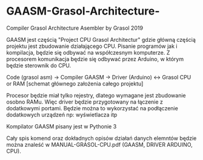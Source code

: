 # GAASM-Grasol-Architecture- 
Compiler Grasol Architecture Asembler by Grasol 2019

GAASM jest częścią "Project CPU Grasol Architectur" gdzie główną częścią projektu jest zbudowanie działającego CPU.
Pisanie programów jak i kompilacja, będzie się odbywać na współczesnym komputerze.
Z procesorem komunikacja będzie się odbywać przez Arduino, w którym będzie sterownik do CPU. 

Code (grasol asm) -> Compiler GAASM -> Driver (Arduino) <-> Grasol CPU or RAM
[schemat głównego założenia całego projektu]

Procesor będzie miał tylko rejestry, dlatego wymagane jest zbudowanie osobno RAMu.
Więc driver będzie przygotowany na łączenie z dodatkowymi portami. Będzie można to wykorzystać na podłączenie dodatkowych urządzeń
np: wyświetlacza itp

Kompilator GAASM pisany jest w Pythonie 3

Cały spis komend oraz dokładnych opisów działań danych elemntów będzie można znaleść w MANUAL-GRASOL-CPU.pdf (GAASM, DRIVER ARDUINO, CPU).
